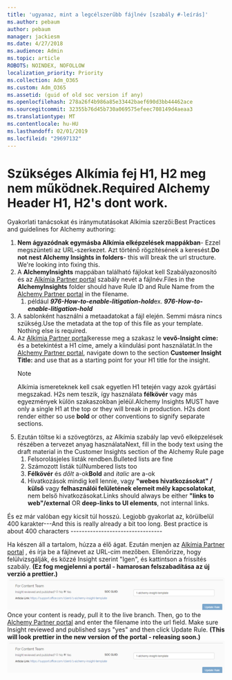 ```yaml
---
title: 'ugyanaz, mint a legcélszerűbb fájlnév [szabály #-leírás]'
ms.author: pebaum
author: pebaum
manager: jackiesm
ms.date: 4/27/2018
ms.audience: Admin
ms.topic: article
ROBOTS: NOINDEX, NOFOLLOW
localization_priority: Priority
ms.collection: Adm_O365
ms.custom: Adm_O365
ms.assetid: (guid of old soc version if any)
ms.openlocfilehash: 278a26f4b986a85e33442baef690d3bb44462ace
ms.sourcegitcommit: 32355b76d45b730a069575efeec708149d4aeaa3
ms.translationtype: MT
ms.contentlocale: hu-HU
ms.lasthandoff: 02/01/2019
ms.locfileid: "29697132"
---
```

# <a name="required-alchemy-header-h1-h2s-dont-work"></a><span data-ttu-id="cc907-102">Szükséges Alkímia fej H1, H2 meg nem működnek.</span><span class="sxs-lookup"><span data-stu-id="cc907-102">Required Alchemy Header H1, H2's dont work.</span></span>
<span data-ttu-id="cc907-103">Gyakorlati tanácsokat és iránymutatásokat Alkímia szerzői:</span><span class="sxs-lookup"><span data-stu-id="cc907-103">Best Practices and guidelines for Alchemy authoring:</span></span>

1. <span data-ttu-id="cc907-p101">**Nem ágyazódnak egymásba Alkímia elképzelések mappákban**- Ezzel megszünteti az URL-szerkezet. Azt történő rögzítésének a keresést.</span><span class="sxs-lookup"><span data-stu-id="cc907-p101">**Do not nest Alchemy Insights in folders**- this will break the url structure. We're looking into fixing this.</span></span>
1. <span data-ttu-id="cc907-106">A **AlchemyInsights** mappában található fájlokat kell Szabályazonosító és az [Alkímia Partner portal](https://alchemyportal.azurewebsites.net) szabály nevét a fájlnév.</span><span class="sxs-lookup"><span data-stu-id="cc907-106">Files in the **AlchemyInsights** folder should have Rule ID and Rule Name from the [Alchemy Partner portal](https://alchemyportal.azurewebsites.net) in the filename.</span></span>
    1. <span data-ttu-id="cc907-p102">például ***976-How-to-enable-litigation-hold***</span><span class="sxs-lookup"><span data-stu-id="cc907-p102">ex. ***976-How-to-enable-litigation-hold***</span></span>
1. <span data-ttu-id="cc907-p103">A sablonként használni a metaadatokat a fájl elején. Semmi másra nincs szükség.</span><span class="sxs-lookup"><span data-stu-id="cc907-p103">Use the metadata at the top of this file as your template. Nothing else is required.</span></span>
1. <span data-ttu-id="cc907-111">Az [Alkímia Partner portal](https://alchemyportal.azurewebsites.net)keresse meg a szakasz le **vevő-Insight címe:** és a betekintést a H1 címe, amely a kiindulási pont használatát.</span><span class="sxs-lookup"><span data-stu-id="cc907-111">In the [Alchemy Partner portal](https://alchemyportal.azurewebsites.net), navigate down to the section **Customer Insight Title:** and use that as a starting point for your H1 title for the insight.</span></span> 
    > [!NOTE]
    > <span data-ttu-id="cc907-p104">Alkímia ismereteknek kell csak egyetlen H1 tetején vagy azok gyártási megszakad. H2s nem teszik, így használata **félkövér** vagy más egyezmények külön szakaszokban jeléül.</span><span class="sxs-lookup"><span data-stu-id="cc907-p104">Alchemy Insights MUST have only a single H1 at the top or they will break in production. H2s dont render either so use **bold** or other conventions to signify separate sections.</span></span>
1. <span data-ttu-id="cc907-114">Ezután töltse ki a szövegtörzs, az Alkímia szabály lap vevő elképzelések részében a tervezet anyag használata</span><span class="sxs-lookup"><span data-stu-id="cc907-114">Next, fill in the body text using the draft material in the Customer Insights section of the Alchemy Rule page</span></span>
    1. <span data-ttu-id="cc907-115">Felsorolásjeles listák rendben.</span><span class="sxs-lookup"><span data-stu-id="cc907-115">Bulleted lists are fine</span></span>
    1. <span data-ttu-id="cc907-116">Számozott listák túl</span><span class="sxs-lookup"><span data-stu-id="cc907-116">Numbered lists too</span></span>
    1. <span data-ttu-id="cc907-117">**Félkövér** és *dőlt* a-ok</span><span class="sxs-lookup"><span data-stu-id="cc907-117">**Bold** and *italic* are a-ok</span></span>
    1. <span data-ttu-id="cc907-118">Hivatkozások mindig kell lennie, vagy **"webes hivatkozásokat" / külső** vagy **felhasználói felületének elemeit mély kapcsolatokat**, nem belső hivatkozásokat.</span><span class="sxs-lookup"><span data-stu-id="cc907-118">Links should always be either **"links to web"/external** OR **deep-links to UI elements**, not internal links.</span></span>

<span data-ttu-id="cc907-p105">És ez már valóban egy kicsit túl hosszú. Legjobb gyakorlat az, körülbelül 400 karakter---</span><span class="sxs-lookup"><span data-stu-id="cc907-p105">And this is really already a bit too long. Best practice is about 400 characters ---------------------------------</span></span>

<span data-ttu-id="cc907-p106">Ha készen áll a tartalom, húzza a élő ágat. Ezután menjen az [Alkímia Partner portal](https://alchemyportal.azurewebsites.net) , és írja be a fájlnevet az URL-cím mezőben. Ellenőrizze, hogy felülvizsgálják, és közzé Insight szerint "Igen", és kattintson a frissítés szabály. **(Ez fog megjelenni a portál - hamarosan felszabadítása az új verzió a prettier.)** 
 ![URL-mező](media/for-content-team.PNG)</span><span class="sxs-lookup"><span data-stu-id="cc907-p106">Once your content is ready, pull it to the live branch. Then, go to the [Alchemy Partner portal](https://alchemyportal.azurewebsites.net) and enter the filename into the url field. Make sure Insight reviewed and published says "yes" and then click Update Rule. **(This will look prettier in the new version of the portal - releasing soon.)**
![url field](media/for-content-team.PNG)</span></span>

